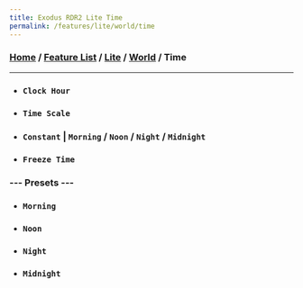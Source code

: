 ```yaml
---
title: Exodus RDR2 Lite Time
permalink: /features/lite/world/time
---
```

### [Home](/) / [Feature List](/features) / [Lite](/features/lite) / [World](/features/lite/world) / Time
---
- ### `Clock Hour`
- ### `Time Scale`
- ### `Constant` | `Morning` / `Noon` / `Night` / `Midnight`
- ### `Freeze Time`
### --- Presets ---
- ### `Morning`
- ### `Noon`
- ### `Night`
- ### `Midnight`
